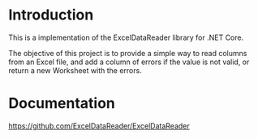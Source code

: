 # Introduction

This is a implementation of the ExcelDataReader library for .NET Core.

The objective of this project is to provide a simple way to read columns from an Excel file, and add a column of errors if the value is not valid, or return a new Worksheet with the errors.

# Documentation

https://github.com/ExcelDataReader/ExcelDataReader